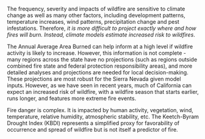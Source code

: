 The frequency, severity and impacts of wildfire are sensitive to climate change as well as many other factors, including development patterns, temperature increases, wind patterns, precipitation change and pest infestations. Therefore, <em>it is more difficult to project exactly where and how fires will burn. Instead, climate models estimate increased risk to wildfires</em>.

The Annual Average Area Burned can help inform at a high level if wildfire activity is likely to increase. However, this information is not complete - many regions across the state have no projections (such as regions outside combined fire state and federal protection responsibility areas), and more detailed analyses and projections are needed for local decision-making. These projections are most robust for the Sierra Nevada given model inputs. However, as we have seen in recent years, much of California can expect an increased risk of wildfire, with a wildfire season that starts earlier, runs longer, and features more extreme fire events.

Fire danger is complex. It is impacted by human activity, vegetation, wind, temperature, relative humidity, atmospheric stability, etc. The Keetch-Byram Drought Index (KBDI) represents a simplified proxy for favorability of occurrence and spread of wildfire but is not itself a predictor of fire.